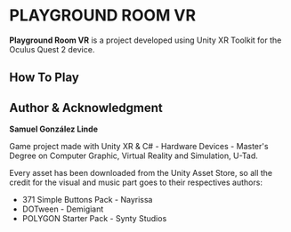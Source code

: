 # PLAYGROUND ROOM VR

**Playground Room VR** is a project developed using Unity XR Toolkit for the Oculus Quest 2 device.

## How To Play



## Author & Acknowledgment

**Samuel González Linde**

Game project made with Unity XR & C# - Hardware Devices - Master's Degree on Computer Graphic, Virtual Reality and Simulation, U-Tad.

Every asset has been downloaded from the Unity Asset Store, so all the credit for the visual and music part goes to their respectives authors:
- 371 Simple Buttons Pack - Nayrissa
- DOTween - Demigiant
- POLYGON Starter Pack - Synty Studios
